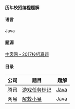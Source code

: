 #### 历年校招编程题解

#### 语言
Java

#### 题源
[牛客网 - 2017校招真题](https://www.nowcoder.com/ta/2017test)

#### 目录

| 公司 | 题目 | 题解 | 
| - | - | -: | 
| 腾讯 | [游戏任务标记](https://github.com/WavyPeng/CompanyProgramTest/blob/master/src/tencent/y2017/README.md) | [Java](https://github.com/WavyPeng/CompanyProgramTest/blob/master/src/tencent/y2017/GameTaskMark.java) |
| 网易 | [解救小易](https://github.com/WavyPeng/CompanyProgramTest/blob/master/src/netease/y2017/README.md) | [Java](https://github.com/WavyPeng/CompanyProgramTest/blob/master/src/netease/y2017/SaveXiaoYi.java) |

